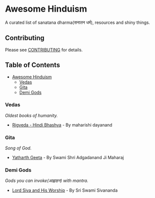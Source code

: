 # Awesome Hinduism

A curated list of sanatana dharma(सनातन धर्म), resources and shiny things.

## Contributing
Please see [CONTRIBUTING](https://github.com/gopalindians/awesome-hinduism/blob/master/CONTRIBUTING.md) for details.

## Table of Contents
- [Awesome Hinduism](#awesome-hinduism)
   - [Vedas](#vedas)  
   - [Gita](#gita)  
   - [Demi Gods](#demi-gods)

### Vedas
*Oldest books of humanity.*
   * [Rigveda - Hindi Bhashya](http://elibrary.thearyasamaj.org/elib/book/eLb_316) - By maharishi dayanand
   
### Gita
*Song of God.*
   * [Yatharth Geeta](https://yatharthgeeta.com) - By Swami Shri Adgadanand Ji Maharaj   
  

### Demi Gods
*Gods you can invoke(आह्वाहन) with mantra.*
   * [Lord Siva and His Worship](http://www.dlshq.org/download/lordsiva.htm) - By Sri Swami Sivananda
